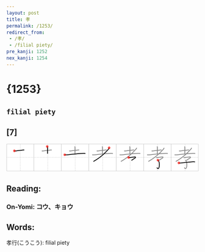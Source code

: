 ```yaml
---
layout: post
title: 孝
permalink: /1253/
redirect_from:
 - /孝/
 - /filial piety/
pre_kanji: 1252
nex_kanji: 1254
---
```


# {1253}

## `filial piety`

## [7]

<div class="stroke"><img src="../images/E5AD9D.png" /></div>

## Reading:

### On-Yomi: コウ、キョウ

## Words:

孝行(こうこう): filial piety
